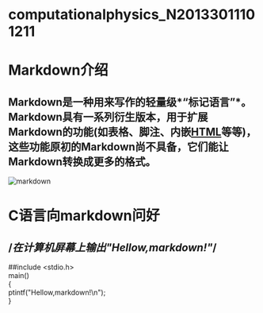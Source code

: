 # computationalphysics_N20133011101211
#                                 Markdown介绍
##           Markdown是一种用来写作的轻量级*“标记语言”*。Markdown具有一系列衍生版本，用于扩展Markdown的功能(如表格、脚注、内嵌[HTML](http://baike.so.com/doc/5869876-6082735.html)等等)，这些功能原初的Markdown尚不具备，它们能让Markdown转换成更多的格式。
![markdown](http://www.tianmaowc.com/img/aHR0cDovL3d3dy51cGFudG9vbC5jb20vdXBsb2Fkcy9hbGxpbWcvMTQwMzIzLzFfMTQwMzIzMTQyMDExXzEucG5n.jpg)


#                                   C语言向markdown问好
## /***在计算机屏幕上输出"Hellow,markdown!"***/
   ##include <stdio.h>   
   main()   
   {   
    ptintf("Hellow,markdown!\n");   
   }   
   



